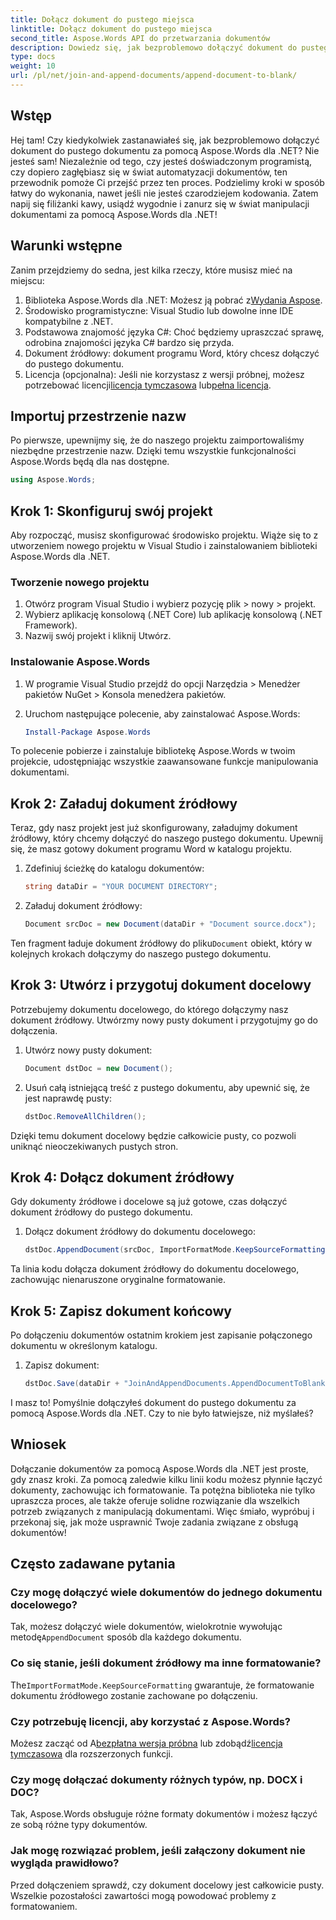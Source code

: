 ```yaml
---
title: Dołącz dokument do pustego miejsca
linktitle: Dołącz dokument do pustego miejsca
second_title: Aspose.Words API do przetwarzania dokumentów
description: Dowiedz się, jak bezproblemowo dołączyć dokument do pustego dokumentu za pomocą Aspose.Words dla .NET. Zawiera przewodnik krok po kroku, fragmenty kodu i często zadawane pytania.
type: docs
weight: 10
url: /pl/net/join-and-append-documents/append-document-to-blank/
---
```

## Wstęp

Hej tam! Czy kiedykolwiek zastanawiałeś się, jak bezproblemowo dołączyć dokument do pustego dokumentu za pomocą Aspose.Words dla .NET? Nie jesteś sam! Niezależnie od tego, czy jesteś doświadczonym programistą, czy dopiero zagłębiasz się w świat automatyzacji dokumentów, ten przewodnik pomoże Ci przejść przez ten proces. Podzielimy kroki w sposób łatwy do wykonania, nawet jeśli nie jesteś czarodziejem kodowania. Zatem napij się filiżanki kawy, usiądź wygodnie i zanurz się w świat manipulacji dokumentami za pomocą Aspose.Words dla .NET!

## Warunki wstępne

Zanim przejdziemy do sedna, jest kilka rzeczy, które musisz mieć na miejscu:

1.  Biblioteka Aspose.Words dla .NET: Możesz ją pobrać z[Wydania Aspose](https://releases.aspose.com/words/net/).
2. Środowisko programistyczne: Visual Studio lub dowolne inne IDE kompatybilne z .NET.
3. Podstawowa znajomość języka C#: Choć będziemy upraszczać sprawę, odrobina znajomości języka C# bardzo się przyda.
4. Dokument źródłowy: dokument programu Word, który chcesz dołączyć do pustego dokumentu.
5.  Licencja (opcjonalna): Jeśli nie korzystasz z wersji próbnej, możesz potrzebować licencji[licencja tymczasowa](https://purchase.aspose.com/temporary-license/) lub[pełna licencja](https://purchase.aspose.com/buy).

## Importuj przestrzenie nazw

Po pierwsze, upewnijmy się, że do naszego projektu zaimportowaliśmy niezbędne przestrzenie nazw. Dzięki temu wszystkie funkcjonalności Aspose.Words będą dla nas dostępne.

```csharp
using Aspose.Words;
```

## Krok 1: Skonfiguruj swój projekt

Aby rozpocząć, musisz skonfigurować środowisko projektu. Wiąże się to z utworzeniem nowego projektu w Visual Studio i zainstalowaniem biblioteki Aspose.Words dla .NET.

### Tworzenie nowego projektu

1. Otwórz program Visual Studio i wybierz pozycję plik > nowy > projekt.
2. Wybierz aplikację konsolową (.NET Core) lub aplikację konsolową (.NET Framework).
3. Nazwij swój projekt i kliknij Utwórz.

### Instalowanie Aspose.Words

1. W programie Visual Studio przejdź do opcji Narzędzia > Menedżer pakietów NuGet > Konsola menedżera pakietów.
2. Uruchom następujące polecenie, aby zainstalować Aspose.Words:

   ```powershell
   Install-Package Aspose.Words
   ```

To polecenie pobierze i zainstaluje bibliotekę Aspose.Words w twoim projekcie, udostępniając wszystkie zaawansowane funkcje manipulowania dokumentami.

## Krok 2: Załaduj dokument źródłowy

Teraz, gdy nasz projekt jest już skonfigurowany, załadujmy dokument źródłowy, który chcemy dołączyć do naszego pustego dokumentu. Upewnij się, że masz gotowy dokument programu Word w katalogu projektu.

1. Zdefiniuj ścieżkę do katalogu dokumentów:

   ```csharp
   string dataDir = "YOUR DOCUMENT DIRECTORY";
   ```

2. Załaduj dokument źródłowy:

   ```csharp
   Document srcDoc = new Document(dataDir + "Document source.docx");
   ```

 Ten fragment ładuje dokument źródłowy do pliku`Document` obiekt, który w kolejnych krokach dołączymy do naszego pustego dokumentu.

## Krok 3: Utwórz i przygotuj dokument docelowy

Potrzebujemy dokumentu docelowego, do którego dołączymy nasz dokument źródłowy. Utwórzmy nowy pusty dokument i przygotujmy go do dołączenia.

1. Utwórz nowy pusty dokument:

   ```csharp
   Document dstDoc = new Document();
   ```

2. Usuń całą istniejącą treść z pustego dokumentu, aby upewnić się, że jest naprawdę pusty:

   ```csharp
   dstDoc.RemoveAllChildren();
   ```

Dzięki temu dokument docelowy będzie całkowicie pusty, co pozwoli uniknąć nieoczekiwanych pustych stron.

## Krok 4: Dołącz dokument źródłowy

Gdy dokumenty źródłowe i docelowe są już gotowe, czas dołączyć dokument źródłowy do pustego dokumentu.

1. Dołącz dokument źródłowy do dokumentu docelowego:

   ```csharp
   dstDoc.AppendDocument(srcDoc, ImportFormatMode.KeepSourceFormatting);
   ```

Ta linia kodu dołącza dokument źródłowy do dokumentu docelowego, zachowując nienaruszone oryginalne formatowanie.

## Krok 5: Zapisz dokument końcowy

Po dołączeniu dokumentów ostatnim krokiem jest zapisanie połączonego dokumentu w określonym katalogu.

1. Zapisz dokument:

   ```csharp
   dstDoc.Save(dataDir + "JoinAndAppendDocuments.AppendDocumentToBlank.docx");
   ```

I masz to! Pomyślnie dołączyłeś dokument do pustego dokumentu za pomocą Aspose.Words dla .NET. Czy to nie było łatwiejsze, niż myślałeś?

## Wniosek

Dołączanie dokumentów za pomocą Aspose.Words dla .NET jest proste, gdy znasz kroki. Za pomocą zaledwie kilku linii kodu możesz płynnie łączyć dokumenty, zachowując ich formatowanie. Ta potężna biblioteka nie tylko upraszcza proces, ale także oferuje solidne rozwiązanie dla wszelkich potrzeb związanych z manipulacją dokumentami. Więc śmiało, wypróbuj i przekonaj się, jak może usprawnić Twoje zadania związane z obsługą dokumentów!

## Często zadawane pytania

### Czy mogę dołączyć wiele dokumentów do jednego dokumentu docelowego?

Tak, możesz dołączyć wiele dokumentów, wielokrotnie wywołując metodę`AppendDocument` sposób dla każdego dokumentu.

### Co się stanie, jeśli dokument źródłowy ma inne formatowanie?

 The`ImportFormatMode.KeepSourceFormatting` gwarantuje, że formatowanie dokumentu źródłowego zostanie zachowane po dołączeniu.

### Czy potrzebuję licencji, aby korzystać z Aspose.Words?

 Możesz zacząć od A[bezpłatna wersja próbna](https://releases.aspose.com/) lub zdobądź[licencja tymczasowa](https://purchase.aspose.com/temporary-license/) dla rozszerzonych funkcji.

### Czy mogę dołączać dokumenty różnych typów, np. DOCX i DOC?

Tak, Aspose.Words obsługuje różne formaty dokumentów i możesz łączyć ze sobą różne typy dokumentów.

### Jak mogę rozwiązać problem, jeśli załączony dokument nie wygląda prawidłowo?

Przed dołączeniem sprawdź, czy dokument docelowy jest całkowicie pusty. Wszelkie pozostałości zawartości mogą powodować problemy z formatowaniem.